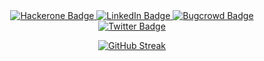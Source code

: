<div id="badges" align="center">
  <a href="https://hackerone.com/abd" target="_blank">
    <img src="https://img.shields.io/badge/-HackerOne-494649?style=flat&logo=hackerone&logoColor=white" alt="Hackerone Badge"/>
  </a>
  <a href="https://www.linkedin.com/in/abd4fg/" target="_blank">
    <img src="https://img.shields.io/badge/LinkedIn-blue?style=for-the-badge&logo=linkedin&logoColor=white" alt="LinkedIn Badge"/>
  </a>
  <a href="https://bugcrowd.com/abd_4fg" target="_blank">
    <img src="https://img.shields.io/badge/-Bugcrowd-F26822?style=flat&logo=bugcrowd&logoColor=white" alt="Bugcrowd Badge"/>
  </a>
</div>
<div id="badges" align="center">
  <a href="https://x.com/abd_4fg" target="_blank">
    <img src="https://img.shields.io/badge/Twitter-blue?style=for-the-badge&logo=twitter&logoColor=white" alt="Twitter Badge"/>
  </a>
</div>
<div id="body" align="center">

[![GitHub Streak](http://github-readme-streak-stats.herokuapp.com?user=abd-4fg&theme=dark&background=000000)](https://git.io/streak-stats)
</div>
